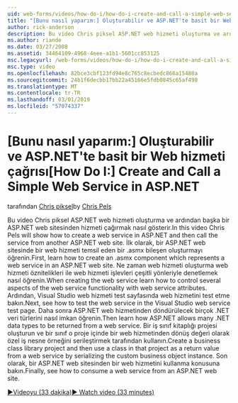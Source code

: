 ```yaml
---
uid: web-forms/videos/how-do-i/how-do-i-create-and-call-a-simple-web-service-in-aspnet
title: "[Bunu nasıl yaparım:] Oluşturabilir ve ASP.NET'te basit bir Web hizmeti çağrısı | Microsoft Docs"
author: rick-anderson
description: Bu video Chris piksel ASP.NET web hizmeti oluşturma ve ardından başka bir ASP.NET web sitesinden hizmeti çağırmak nasıl gösterir. İlk olarak, oluşturma konusunda bilgi edinin...
ms.author: riande
ms.date: 03/27/2008
ms.assetid: 34464109-4968-4eee-a1b1-5601cc853125
msc.legacyurl: /web-forms/videos/how-do-i/how-do-i-create-and-call-a-simple-web-service-in-aspnet
msc.type: video
ms.openlocfilehash: 82bce3cbf123fd94e8c765c8ecbedc866a15480a
ms.sourcegitcommit: 24b1f6decbb17bb22a45166e5fdb0845c65af498
ms.translationtype: MT
ms.contentlocale: tr-TR
ms.lasthandoff: 03/01/2019
ms.locfileid: "57074337"
---
```

<a name="how-do-i-create-and-call-a-simple-web-service-in-aspnet"></a><span data-ttu-id="da089-104">[Bunu nasıl yaparım:] Oluşturabilir ve ASP.NET'te basit bir Web hizmeti çağrısı</span><span class="sxs-lookup"><span data-stu-id="da089-104">[How Do I:] Create and Call a Simple Web Service in ASP.NET</span></span>
====================
<span data-ttu-id="da089-105">tarafından [Chris piksel](https://twitter.com/chrispels)</span><span class="sxs-lookup"><span data-stu-id="da089-105">by [Chris Pels](https://twitter.com/chrispels)</span></span>

<span data-ttu-id="da089-106">Bu video Chris piksel ASP.NET web hizmeti oluşturma ve ardından başka bir ASP.NET web sitesinden hizmeti çağırmak nasıl gösterir.</span><span class="sxs-lookup"><span data-stu-id="da089-106">In this video Chris Pels will show how to create a web service in ASP.NET and then call the service from another ASP.NET web site.</span></span> <span data-ttu-id="da089-107">İlk olarak, bir ASP.NET web sitesinde bir web hizmeti temsil eden bir .asmx bileşen oluşturmayı öğrenin.</span><span class="sxs-lookup"><span data-stu-id="da089-107">First, learn how to create an .asmx component which represents a web service in an ASP.NET web site.</span></span> <span data-ttu-id="da089-108">Ne zaman web hizmeti oluşturma web hizmeti öznitelikleri ile web hizmeti işlevleri çeşitli yönleriyle denetlemek nasıl öğrenin.</span><span class="sxs-lookup"><span data-stu-id="da089-108">When creating the web service learn how to control several aspects of the web service functionality with web service attributes.</span></span> <span data-ttu-id="da089-109">Ardından, Visual Studio web hizmeti test sayfasında web hizmetini test etme bakın.</span><span class="sxs-lookup"><span data-stu-id="da089-109">Next, see how to test the web service in the Visual Studio web service test page.</span></span> <span data-ttu-id="da089-110">Daha sonra ASP.NET web hizmetinden döndürülecek birçok .NET veri türlerini nasıl imkan öğrenin.</span><span class="sxs-lookup"><span data-stu-id="da089-110">Then learn how ASP.NET allows many .NET data types to be returned from a web service.</span></span> <span data-ttu-id="da089-111">Bir iş sınıf kitaplığı projesi oluşturun ve bir sınıf o proje içinde bir web hizmetinden dönüş değeri olarak özel iş nesne örneğini serileştirmek tarafından kullanın.</span><span class="sxs-lookup"><span data-stu-id="da089-111">Create a business class library project and then use a class in that project as a return value from a web service by serializing the custom business object instance.</span></span> <span data-ttu-id="da089-112">Son olarak, bir ASP.NET web sitesinden bir web hizmetini kullanma konusuna bakın.</span><span class="sxs-lookup"><span data-stu-id="da089-112">Finally, see how to consume a web service from an ASP.NET web site.</span></span>

[<span data-ttu-id="da089-113">&#9654;Videoyu (33 dakika)</span><span class="sxs-lookup"><span data-stu-id="da089-113">&#9654; Watch video (33 minutes)</span></span>](https://channel9.msdn.com/Blogs/ASP-NET-Site-Videos/how-do-i-create-and-call-a-simple-web-service-in-aspnet)
